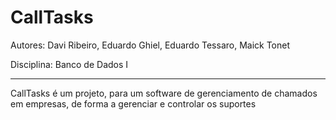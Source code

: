 <h1>CallTasks</h1>

<p>Autores: Davi Ribeiro, Eduardo Ghiel, Eduardo Tessaro, Maick Tonet</p>
<p>Disciplina: Banco de Dados I</p> <hr>
<p>CallTasks é um projeto, para um software de gerenciamento de chamados em empresas, de forma a gerenciar e controlar os suportes</p>
